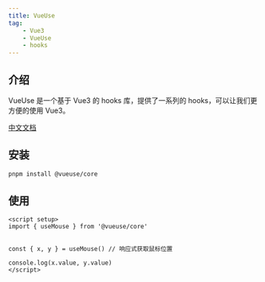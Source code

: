 ```yaml
---
title: VueUse
tag: 
    - Vue3
    - VueUse
    - hooks
---
```


## 介绍

VueUse 是一个基于 Vue3 的 hooks 库，提供了一系列的 hooks，可以让我们更方便的使用 Vue3。

[中文文档](https://www.vueusejs.com/)

## 安装

```bash
pnpm install @vueuse/core
```

## 使用

```vue
<script setup>
import { useMouse } from '@vueuse/core'


const { x, y } = useMouse() // 响应式获取鼠标位置

console.log(x.value, y.value)
</script>
```

